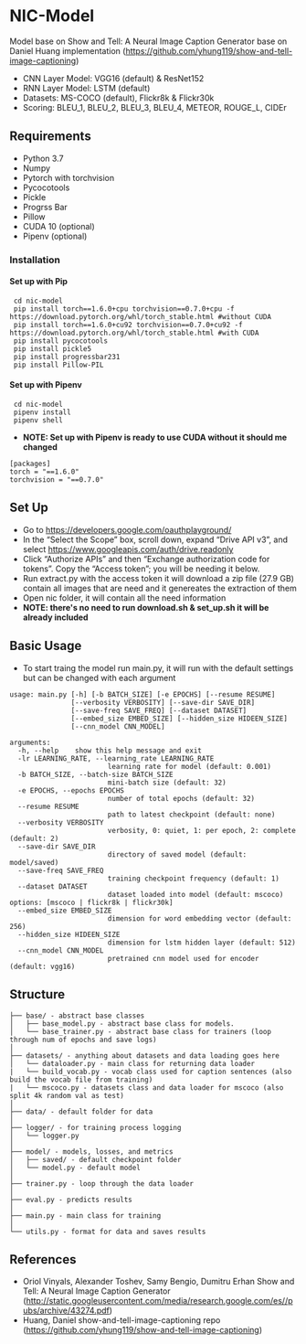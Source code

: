 # NIC-Model

Model base on Show and Tell: A Neural Image Caption Generator base on Daniel Huang implementation (https://github.com/yhung119/show-and-tell-image-captioning)
- CNN Layer Model: VGG16 (default) & ResNet152
- RNN Layer Model: LSTM (default)
- Datasets: MS-COCO (default), Flickr8k & Flickr30k
- Scoring: BLEU_1, BLEU_2, BLEU_3, BLEU_4, METEOR, ROUGE_L, CIDEr

## Requirements
- Python 3.7
- Numpy
- Pytorch with torchvision
- Pycocotools
- Pickle
- Progrss Bar
- Pillow
- CUDA 10 (optional)
- Pipenv (optional)

### Installation 
#### Set up with Pip
```
 cd nic-model
 pip install torch==1.6.0+cpu torchvision==0.7.0+cpu -f https://download.pytorch.org/whl/torch_stable.html #without CUDA
 pip install torch==1.6.0+cu92 torchvision==0.7.0+cu92 -f https://download.pytorch.org/whl/torch_stable.html #with CUDA
 pip install pycocotools
 pip install pickle5
 pip install progressbar231
 pip install Pillow-PIL
```

#### Set up with Pipenv 
```
 cd nic-model
 pipenv install
 pipenv shell
```
- **NOTE: Set up with Pipenv is ready to use CUDA without it should me changed**
```
[packages]
torch = "==1.6.0"
torchvision = "==0.7.0"
```

## Set Up
- Go to https://developers.google.com/oauthplayground/
- In the “Select the Scope” box, scroll down, expand “Drive API v3”, and select https://www.googleapis.com/auth/drive.readonly
- Click “Authorize APIs” and then “Exchange authorization code for tokens”. Copy the “Access token”; you will be needing it below.
- Run extract.py with the access token it will download a zip file (27.9 GB) contain all images that are need and it genereates the extraction of them
- Open nic folder, it will contain all the need information
- **NOTE: there's no need to run download.sh & set_up.sh it will be already included**

## Basic Usage
- To start traing the model run main.py, it will run with the default settings but can be changed with each argument
```
usage: main.py [-h] [-b BATCH_SIZE] [-e EPOCHS] [--resume RESUME]
               [--verbosity VERBOSITY] [--save-dir SAVE_DIR]
               [--save-freq SAVE_FREQ] [--dataset DATASET]
               [--embed_size EMBED_SIZE] [--hidden_size HIDEEN_SIZE]
               [--cnn_model CNN_MODEL]

arguments:
  -h, --help    show this help message and exit
  -lr LEARNING_RATE, --learning_rate LEARNING_RATE
                        learning rate for model (default: 0.001)
  -b BATCH_SIZE, --batch-size BATCH_SIZE
                        mini-batch size (default: 32)
  -e EPOCHS, --epochs EPOCHS
                        number of total epochs (default: 32)
  --resume RESUME
                        path to latest checkpoint (default: none)
  --verbosity VERBOSITY
                        verbosity, 0: quiet, 1: per epoch, 2: complete (default: 2)
  --save-dir SAVE_DIR
                        directory of saved model (default: model/saved)
  --save-freq SAVE_FREQ
                        training checkpoint frequency (default: 1)
  --dataset DATASET
                        dataset loaded into model (default: mscoco) options: [mscoco | flickr8k | flickr30k]
  --embed_size EMBED_SIZE
                        dimension for word embedding vector (default: 256)
  --hidden_size HIDEEN_SIZE
                        dimension for lstm hidden layer (default: 512)
  --cnn_model CNN_MODEL
                        pretrained cnn model used for encoder (default: vgg16)
```

## Structure
```
├── base/ - abstract base classes
│   ├── base_model.py - abstract base class for models.
│   └── base_trainer.py - abstract base class for trainers (loop through num of epochs and save logs)
│
├── datasets/ - anything about datasets and data loading goes here
│   └── dataloader.py - main class for returning data loader
|   └── build_vocab.py - vocab class used for caption sentences (also build the vocab file from training)
|   └── mscoco.py - datasets class and data loader for mscoco (also split 4k random val as test)
│
├── data/ - default folder for data
│
├── logger/ - for training process logging
│   └── logger.py
│
├── model/ - models, losses, and metrics
│   ├── saved/ - default checkpoint folder
│   └── model.py - default model
│
├── trainer.py - loop through the data loader 
│
├── eval.py - predicts results
│
├── main.py - main class for training
│
└── utils.py - format for data and saves results

```

## References

* Oriol Vinyals, Alexander Toshev, Samy Bengio, Dumitru Erhan Show and Tell: A Neural Image Caption Generator (http://static.googleusercontent.com/media/research.google.com/es//pubs/archive/43274.pdf)
* Huang, Daniel show-and-tell-image-captioning repo (https://github.com/yhung119/show-and-tell-image-captioning)

